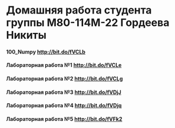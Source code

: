 # Домашняя работа студента группы M80-114M-22 Гордеева Никиты
#### 100_Numpy http://bit.do/fVCLb
#### Лабораторная работа №1 http://bit.do/fVCLe
#### Лабораторная работа №2 http://bit.do/fVCLg
#### Лабораторная работа №3 http://bit.do/fVDjJ
#### Лабораторная работа №4 http://bit.do/fVDjq
#### Лабораторная работа №5 http://bit.do/fVFk2